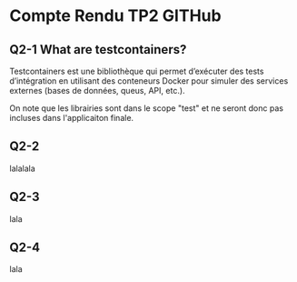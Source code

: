# Compte Rendu TP2 GITHub

## Q2-1 What are testcontainers?

Testcontainers est une bibliothèque qui permet d’exécuter des tests d’intégration en utilisant des conteneurs Docker pour simuler des services externes (bases de données, queus, API, etc.).

On note que les librairies sont dans le scope "test" et ne seront donc pas incluses dans l'applicaiton finale.

## Q2-2
lalalala

## Q2-3

lala 
## Q2-4
lala